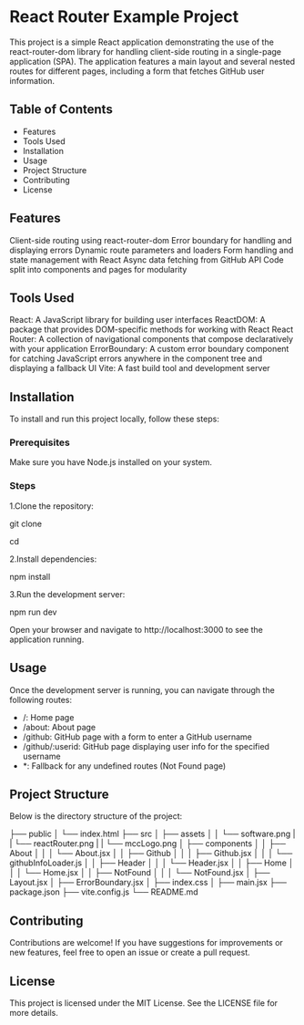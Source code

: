 # React Router Example Project

This project is a simple React application demonstrating the use of the react-router-dom library for handling client-side routing in a single-page application (SPA). The application features a main layout and several nested routes for different pages, including a form that fetches GitHub user information.

## Table of Contents

* Features
* Tools Used
* Installation
* Usage
* Project Structure
* Contributing
* License

## Features

Client-side routing using react-router-dom
Error boundary for handling and displaying errors
Dynamic route parameters and loaders
Form handling and state management with React
Async data fetching from GitHub API
Code split into components and pages for modularity

## Tools Used

React: A JavaScript library for building user interfaces
ReactDOM: A package that provides DOM-specific methods for working with React
React Router: A collection of navigational components that compose declaratively with your application
ErrorBoundary: A custom error boundary component for catching JavaScript errors anywhere in the component tree and displaying a fallback UI
Vite: A fast build tool and development server

## Installation

To install and run this project locally, follow these steps:

### Prerequisites

Make sure you have Node.js installed on your system.

### Steps

1.Clone the repository:

git clone <repository-url>

cd <repository-directory>

2.Install dependencies:

npm install

3.Run the development server:

npm run dev

Open your browser and navigate to http://localhost:3000 to see the application running.

## Usage

Once the development server is running, you can navigate through the following routes:

- /: Home page
- /about: About page
- /github: GitHub page with a form to enter a GitHub username
- /github/:userid: GitHub page displaying user info for the specified username
- *: Fallback for any undefined routes (Not Found page)

## Project Structure

Below is the directory structure of the project:

├── public
│   └── index.html
├── src
│   ├── assets
│   │   └── software.png
|   |   └── reactRouter.png
|   |   └── mccLogo.png
│   ├── components
│   │   ├── About
│   │   │   └── About.jsx
│   │   ├── Github
│   │   │   ├── Github.jsx
│   │   │   └── githubInfoLoader.js
│   │   ├── Header
│   │   │   └── Header.jsx
│   │   ├── Home
│   │   │   └── Home.jsx
│   │   ├── NotFound
│   │   │   └── NotFound.jsx
│   ├── Layout.jsx
│   ├── ErrorBoundary.jsx
│   ├── index.css
│   ├── main.jsx
├── package.json
├── vite.config.js
└── README.md

## Contributing

Contributions are welcome! If you have suggestions for improvements or new features, feel free to open an issue or create a pull request.

## License

This project is licensed under the MIT License. See the LICENSE file for more details.
